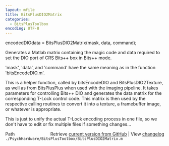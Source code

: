 ```yaml
---
layout: mfile
title: BitsPlusDIO2Matrix
categories:
  - BitsPlusToolbox
encoding: UTF-8
---
```


encodedDIOdata = BitsPlusDIO2Matrix(mask, data, command);

Generates a Matlab matrix containing the magic code and data
required to set the DIO port of CRS Bits++ box in Bits++ mode.

'mask', 'data', and 'command' have the same meaning as in the function
'bitsEncodeDIO.m'.

This is a helper function, called by bitsEncodeDIO and
BitsPlusDIO2Texture, as well as from BitsPlusPlus when used with the
imaging pipeline. It takes parameters for controlling Bits++ DIO and
generates the data matrix for the corresponding T-Lock control code. This
matrix is then used by the respective calling routines to convert it into
a texture, a framebuffer image, or whatever is appropriate.

This is just to unify the actual T-Lock encoding process in one file, so
we don't have to edit or fix multiple files if something changes...



<div class="code_header" style="text-align:right;">
  <span style="float:left;">Path&nbsp;&nbsp;</span> <span class="counter">Retrieve <a href=
  "https://raw.github.com/Psychtoolbox-3/Psychtoolbox-3/beta/./PsychHardware/BitsPlusToolbox/BitsPlusDIO2Matrix.m">current version from GitHub</a> | View <a href=
  "https://github.com/Psychtoolbox-3/Psychtoolbox-3/commits/beta/./PsychHardware/BitsPlusToolbox/BitsPlusDIO2Matrix.m">changelog</a></span>
</div>
<div class="code">
  <code>./PsychHardware/BitsPlusToolbox/BitsPlusDIO2Matrix.m</code>
</div>
